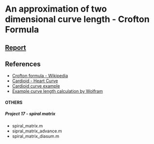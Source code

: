 # An approximation of two dimensional curve length - Crofton Formula
## [Report](https://hackmd.io/@Skychocowhite/Hy64kAPTS)
## References
* [Crofton formula - Wikipedia](https://en.wikipedia.org/wiki/Crofton_formula)
* [Cardioid - Heart Curve](https://en.wikipedia.org/wiki/Cardioid)
* [Cardioid curve example](https://mathworld.wolfram.com/HeartCurve.html)
* [Example curve length calculation by Wolfram](https://www.wolframalpha.com/input/?i=integrate+sqrt%28%2848*%28sin%28t%29%29%5E2*cos%28t%29%29%5E2+%2B+%28-13sin%28t%29+%2B+10sin%282t%29+%2B+6sin%283t%29+%2B+4sin%284t%29%29%5E2%29+dt+from+t%3D0+to+2*pi)

#### OTHERS
##### Project 17 - spiral matrix
* spiral_matrix.m
* sipral_matrix_advance.m
* spiral_matrix_diasum.m
